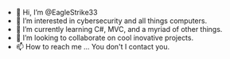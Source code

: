 - 👋 Hi, I’m @EagleStrike33
- 👀 I’m interested in cybersecurity and all things computers.
- 🌱 I’m currently learning C#, MVC, and a myriad of other things.
- 💞️ I’m looking to collaborate on cool inovative projects.
- 📫 How to reach me ... You don't I contact you.

<!---
EagleStrike33/EagleStrike33 is a ✨ special ✨ repository because its `README.md` (this file) appears on your GitHub profile.
You can click the Preview link to take a look at your changes.
--->
